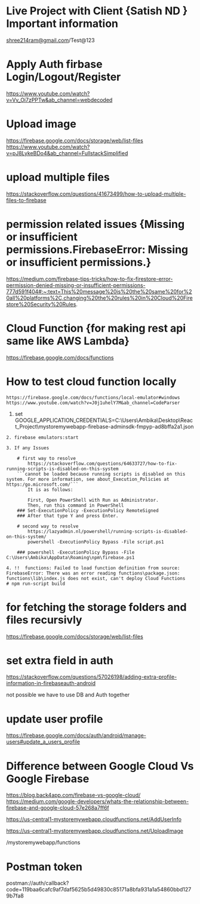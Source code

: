 # Live Project with Client {Satish ND } Important information 
shree214ram@gmail.com/Test@123 

# Apply Auth firbase Login/Logout/Register
https://www.youtube.com/watch?v=Vv_Oi7zPPTw&ab_channel=webdecoded

# Upload image 
https://firebase.google.com/docs/storage/web/list-files
https://www.youtube.com/watch?v=pJ8LykeBDo4&ab_channel=FullstackSimplified

# upload multiple files 
https://stackoverflow.com/questions/41673499/how-to-upload-multiple-files-to-firebase

# permission related issues {Missing or insufficient permissions.FirebaseError: Missing or insufficient permissions.}
https://medium.com/firebase-tips-tricks/how-to-fix-firestore-error-permission-denied-missing-or-insufficient-permissions-777d591f404#:~:text=This%20message%20is%20the%20same%20for%20all%20platforms%2C,changing%20the%20rules%20in%20Cloud%20Firestore%20Security%20Rules.

# Cloud Function {for making rest api same like AWS Lambda} 
https://firebase.google.com/docs/functions

# How to test cloud function locally 
    https://firebase.google.com/docs/functions/local-emulator#windows
    https://www.youtube.com/watch?v=J0j1uhelY7M&ab_channel=CodeParser

   1. set GOOGLE_APPLICATION_CREDENTIALS=C:\Users\Ambika\Desktop\React_Project\mystoremywebapp-firebase-adminsdk-fmpyp-ad8bffa2a1.json


    2. firebase emulators:start

    3. If any Issues 

        # first way to resolve 
            https://stackoverflow.com/questions/64633727/how-to-fix-running-scripts-is-disabled-on-this-system
        ```cannot be loaded because running scripts is disabled on this system. For more information, see about_Execution_Policies at https:/go.microsoft.com/```
            It is as follows:

            First, Open PowerShell with Run as Administrator.
            Then, run this command in PowerShell
        ### Set-ExecutionPolicy -ExecutionPolicy RemoteSigned
        ### After that type Y and press Enter.

        # second way to resolve 
            https://lazyadmin.nl/powershell/running-scripts-is-disabled-on-this-system/
            powershell -ExecutionPolicy Bypass -File script.ps1

        ### powershell -ExecutionPolicy Bypass -File C:\Users\Ambika\AppData\Roaming\npm\firebase.ps1

    4. !!  functions: Failed to load function definition from source: FirebaseError: There was an error reading functions\package.json:
    functions\lib\index.js does not exist, can't deploy Cloud Functions
    # npm run-script build 
# for fetching the storage folders and files recursivly 
https://firebase.google.com/docs/storage/web/list-files

# set extra field in auth 
https://stackoverflow.com/questions/57026198/adding-extra-profile-information-in-firebaseauth-android

not possible we have to use DB and Auth together 

# update user profile 
https://firebase.google.com/docs/auth/android/manage-users#update_a_users_profile

# Difference between Google Cloud Vs Google Firebase 
https://blog.back4app.com/firebase-vs-google-cloud/
https://medium.com/google-developers/whats-the-relationship-between-firebase-and-google-cloud-57e268a7ff6f

https://us-central1-mystoremywebapp.cloudfunctions.net/AddUserInfo

https://us-central1-mystoremywebapp.cloudfunctions.net/UploadImage

/mystoremywebapp/functions


# Postman token 
postman://auth/callback?code=119baa6cafc9af7daf5625b5d49830c85171a8bfa931a1a54860bbd1279b7fa8




